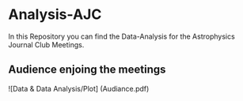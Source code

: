# Analysis-AJC
In this Repository you can find the Data-Analysis for the Astrophysics Journal Club Meetings.

## Audience enjoing the meetings
![Data & Data Analysis/Plot] (Audiance.pdf)
